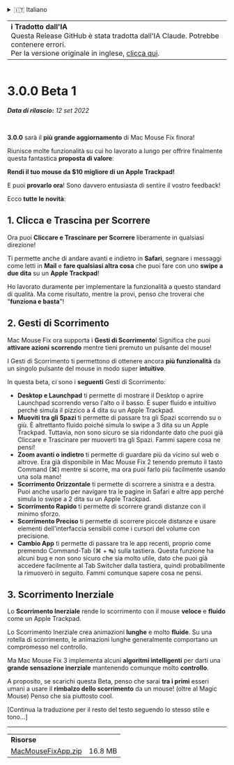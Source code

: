 <details>
<summary>🇮🇹 Italiano</summary>

[🇬🇧 English (GitHub)](https://github.com/noah-nuebling/mac-mouse-fix/releases/tag/3.0.0-Beta-1.1)\
[🇦🇩 Català](https://redirect.macmousefix.com/?target=mmf-release&tag=3.0.0-Beta-1.1&locale=ca)\
[🇩🇪 Deutsch](https://redirect.macmousefix.com/?target=mmf-release&tag=3.0.0-Beta-1.1&locale=de)\
[🇪🇸 Español](https://redirect.macmousefix.com/?target=mmf-release&tag=3.0.0-Beta-1.1&locale=es)\
[🇫🇷 Français](https://redirect.macmousefix.com/?target=mmf-release&tag=3.0.0-Beta-1.1&locale=fr)\
[🇮🇩 Indonesia](https://redirect.macmousefix.com/?target=mmf-release&tag=3.0.0-Beta-1.1&locale=id)\
**🇮🇹 Italiano**\
[🇭🇺 Magyar](https://redirect.macmousefix.com/?target=mmf-release&tag=3.0.0-Beta-1.1&locale=hu)\
[🇳🇱 Nederlands](https://redirect.macmousefix.com/?target=mmf-release&tag=3.0.0-Beta-1.1&locale=nl)\
[🇵🇱 Polski](https://redirect.macmousefix.com/?target=mmf-release&tag=3.0.0-Beta-1.1&locale=pl)\
[🇧🇷 Português (Brasil)](https://redirect.macmousefix.com/?target=mmf-release&tag=3.0.0-Beta-1.1&locale=pt-BR)\
[🇵🇹 Português (Portugal)](https://redirect.macmousefix.com/?target=mmf-release&tag=3.0.0-Beta-1.1&locale=pt-PT)\
[🇷🇴 Română](https://redirect.macmousefix.com/?target=mmf-release&tag=3.0.0-Beta-1.1&locale=ro)\
[🇸🇪 Svenska](https://redirect.macmousefix.com/?target=mmf-release&tag=3.0.0-Beta-1.1&locale=sv)\
[🇻🇳 Tiếng Việt](https://redirect.macmousefix.com/?target=mmf-release&tag=3.0.0-Beta-1.1&locale=vi)\
[🇹🇷 Türkçe](https://redirect.macmousefix.com/?target=mmf-release&tag=3.0.0-Beta-1.1&locale=tr)\
[🇨🇿 Čeština](https://redirect.macmousefix.com/?target=mmf-release&tag=3.0.0-Beta-1.1&locale=cs)\
[🇬🇷 Ελληνικά](https://redirect.macmousefix.com/?target=mmf-release&tag=3.0.0-Beta-1.1&locale=el)\
[🇷🇺 Русский](https://redirect.macmousefix.com/?target=mmf-release&tag=3.0.0-Beta-1.1&locale=ru)\
[🇺🇦 Українська](https://redirect.macmousefix.com/?target=mmf-release&tag=3.0.0-Beta-1.1&locale=uk)\
[🇮🇱 עברית](https://redirect.macmousefix.com/?target=mmf-release&tag=3.0.0-Beta-1.1&locale=he)\
[🇸🇦 العربية](https://redirect.macmousefix.com/?target=mmf-release&tag=3.0.0-Beta-1.1&locale=ar)\
[🇮🇳 हिन्दी](https://redirect.macmousefix.com/?target=mmf-release&tag=3.0.0-Beta-1.1&locale=hi)\
[🇹🇭 ไทย](https://redirect.macmousefix.com/?target=mmf-release&tag=3.0.0-Beta-1.1&locale=th)\
[🇨🇳 中文 (简体)](https://redirect.macmousefix.com/?target=mmf-release&tag=3.0.0-Beta-1.1&locale=zh-Hans)\
[🇨🇳 中文 (繁體)](https://redirect.macmousefix.com/?target=mmf-release&tag=3.0.0-Beta-1.1&locale=zh-Hant)\
[🇭🇰 中文（香港)](https://redirect.macmousefix.com/?target=mmf-release&tag=3.0.0-Beta-1.1&locale=zh-HK)\
[🇯🇵 日本語](https://redirect.macmousefix.com/?target=mmf-release&tag=3.0.0-Beta-1.1&locale=ja)\
[🇰🇷 한국어](https://redirect.macmousefix.com/?target=mmf-release&tag=3.0.0-Beta-1.1&locale=ko)\
[Help translate Mac Mouse Fix to different languages!](https://github.com/noah-nuebling/mac-mouse-fix/discussions/731)
</details>
<table align=><td>
<b>ℹ️ Tradotto dall'IA</b><br>
Questa Release GitHub è stata tradotta dall'IA Claude. Potrebbe contenere errori.<br>
Per la versione originale in inglese, <a href="https://github.com/noah-nuebling/mac-mouse-fix/releases/tag/3.0.0-Beta-1.1">clicca qui</a>.
</td></table>

<table></table>

# 3.0.0 Beta 1
***Data di rilascio:** 12 set 2022*

<br>

**3.0.0** sarà il **più grande aggiornamento** di Mac Mouse Fix finora!

Riunisce molte funzionalità su cui ho lavorato a lungo per offrire finalmente questa fantastica **proposta di valore**:

**Rendi il tuo mouse da $10 migliore di un Apple Trackpad!**

E puoi **provarlo ora**! Sono davvero entusiasta di sentire il vostro feedback!

Ecco **tutte le novità**:

## 1. Clicca e Trascina per Scorrere

Ora puoi **Cliccare e Trascinare per Scorrere** liberamente in qualsiasi direzione!

Ti permette anche di andare avanti e indietro in **Safari**, segnare i messaggi come letti in **Mail** e **fare qualsiasi altra cosa** che puoi fare con uno **swipe a due dita** su un **Apple Trackpad**!

Ho lavorato duramente per implementare la funzionalità a questo standard di qualità. Ma come risultato, mentre la provi, penso che troverai che "**funziona e basta**"!

## 2. Gesti di Scorrimento

Mac Mouse Fix ora supporta i **Gesti di Scorrimento**!
Significa che puoi **attivare azioni** **scorrendo** mentre tieni premuto un pulsante del mouse!

I Gesti di Scorrimento ti permettono di ottenere ancora **più funzionalità** da un singolo pulsante del mouse in modo super **intuitivo**.

In questa beta, ci sono i **seguenti** Gesti di Scorrimento:

  - **Desktop e Launchpad** ti permette di mostrare il Desktop o aprire Launchpad scorrendo verso l'alto o il basso. È super fluido e intuitivo perché simula il pizzico a 4 dita su un Apple Trackpad.
  - **Muoviti tra gli Spazi** ti permette di passare tra gli Spazi scorrendo su o giù. È altrettanto fluido poiché simula lo swipe a 3 dita su un Apple Trackpad. Tuttavia, non sono sicuro se sia ridondante dato che puoi già Cliccare e Trascinare per muoverti tra gli Spazi. Fammi sapere cosa ne pensi!
  - **Zoom avanti o indietro** ti permette di guardare più da vicino sul web o altrove. Era già disponibile in Mac Mouse Fix 2 tenendo premuto il tasto Command (⌘) mentre si scorre, ma ora puoi farlo più facilmente usando una sola mano!
  - **Scorrimento Orizzontale** ti permette di scorrere a sinistra e a destra. Puoi anche usarlo per navigare tra le pagine in Safari e altre app perché simula lo swipe a 2 dita su un Apple Trackpad.
  - **Scorrimento Rapido** ti permette di scorrere grandi distanze con il minimo sforzo.
  - **Scorrimento Preciso** ti permette di scorrere piccole distanze e usare elementi dell'interfaccia sensibili come i cursori del volume con precisione.
  - **Cambio App** ti permette di passare tra le app recenti, proprio come premendo Command-Tab (⌘ + ↹) sulla tastiera. Questa funzione ha alcuni bug e non sono sicuro che sia molto utile, dato che puoi già accedere facilmente al Tab Switcher dalla tastiera, quindi probabilmente la rimuoverò in seguito. Fammi comunque sapere cosa ne pensi.

## 3. Scorrimento Inerziale

Lo **Scorrimento Inerziale** rende lo scorrimento con il mouse **veloce** e **fluido** come un Apple Trackpad.

Lo Scorrimento Inerziale crea animazioni **lunghe** e molto **fluide**. Su una rotella di scorrimento, le animazioni lunghe generalmente comportano un compromesso nel controllo.

Ma Mac Mouse Fix 3 implementa alcuni **algoritmi intelligenti** per darti una **grande sensazione inerziale** mantenendo comunque molto **controllo**.

A proposito, se scarichi questa Beta, penso che sarai **tra i primi** esseri umani a usare il **rimbalzo dello scorrimento** da un mouse! (oltre al Magic Mouse) Penso che sia piuttosto cool.

[Continua la traduzione per il resto del testo seguendo lo stesso stile e tono...]

---

<table align="start">
<tr>
    <td colspan=2>
        <b>Risorse</b>
    </td>
</tr>
<tr>
    <td><a href="https://github.com/noah-nuebling/mac-mouse-fix/releases/download/3.0.0-Beta-1.1/MacMouseFixApp.zip">MacMouseFixApp.zip</a></td>
    <td>16.8 MB</td>
</tr>
</table>